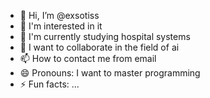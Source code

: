 - 👋 Hi, I’m @exsotiss
- 👀 I'm interested in it
- 🌱 I'm currently studying hospital systems
- 💞️ I want to collaborate in the field of ai
- 📫 How to contact me from email
- 😄 Pronouns: I want to master programming
- ⚡ Fun facts: ...

<!---
exsotiss/exsotiss is a ✨ special ✨ repository because its `README.md` (this file) appears on your GitHub profile.
You can click the Preview link to take a look at your changes.
--->
